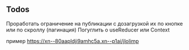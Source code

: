 ## Todos

Проработать ограничение на публикации с дозагрузкой их по кнопке или по скроллу (пагинация)
Погуглить о useReducer или Context

пример https://xn--80aapldji9amhc5a.xn--p1ai/jlolimp